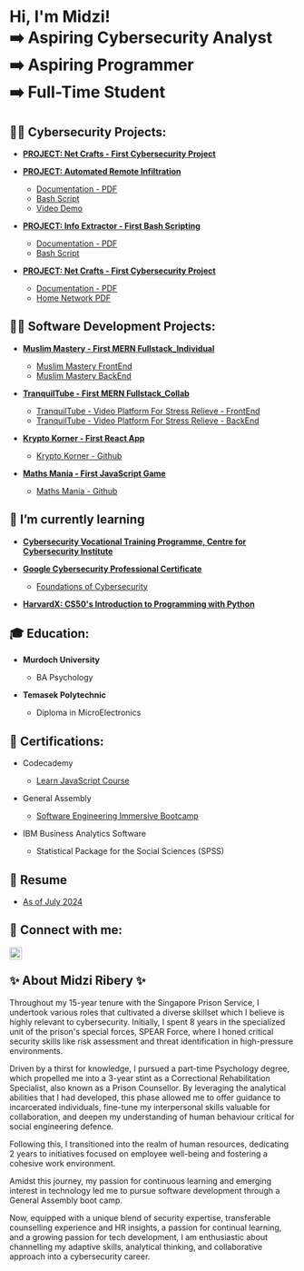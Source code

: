 <h1>Hi, I'm Midzi! <br/> ➡️ Aspiring Cybersecurity Analyst <br/>➡️ Aspiring Programmer <br/>➡️ Full-Time Student</h1>

<h2>👮🏽 Cybersecurity Projects:</h2>

- <b>[PROJECT: Net Crafts - First Cybersecurity Project](https://github.com/MidziRibery/MidziRibery/files/15388172/Project_Net.Crafts.pdf)</b>

- <b>[PROJECT: Automated Remote Infiltration](https://github.com/MidziRibery/PROJECT-Remote-Infiltration)</b>
  - [Documentation - PDF](https://github.com/MidziRibery/PROJECT-Remote-Infiltration/blob/main/Project%20Network%20Research_Muhammad%20Termidzi%20bin%20Azmi_s27.pdf)
  - [Bash Script](https://github.com/MidziRibery/PROJECT-Remote-Infiltration/blob/main/network_research.sh)
  - [Video Demo](https://github.com/MidziRibery/MidziRibery/assets/109605580/9051a56d-2633-4b69-893b-ad3e0ce839e0)

- <b>[PROJECT: Info Extractor - First Bash Scripting](https://github.com/MidziRibery/PROJECT-INFO-EXTRACTOR/tree/main)</b>
  - [Documentation - PDF](https://github.com/MidziRibery/PROJECT-INFO-EXTRACTOR/blob/main/Information%20Extractor.pdf)
  - [Bash Script](https://github.com/MidziRibery/PROJECT-INFO-EXTRACTOR/blob/main/infoX.sh)

- <b>[PROJECT: Net Crafts - First Cybersecurity Project](https://github.com/MidziRibery/PROJECT-Net-Craft/tree/main)</b>
  - [Documentation - PDF](https://github.com/MidziRibery/PROJECT-Net-Craft/blob/main/Project_Net%20Crafts.pdf)
  - [Home Network PDF](https://github.com/MidziRibery/PROJECT-Net-Craft/blob/main/Home%20Network.pdf)

<h2>👨‍💻 Software Development Projects:</h2>

- <b>[Muslim Mastery - First MERN Fullstack_Individual](https://muslimmasteryfe.vercel.app/)</b>
  - [Muslim Mastery FrontEnd](https://github.com/MidziRibery/ga-project4-FE)
  - [Muslim Mastery BackEnd](https://github.com/MidziRibery/ga-project4-BE)

- <b>[TranquilTube - First MERN Fullstack_Collab](https://tranquiltube.vercel.app/)</b>
  - [TranquilTube - Video Platform For Stress Relieve - FrontEnd](https://github.com/MidziRibery/ga-project3-frontend)
  - [TranquilTube - Video Platform For Stress Relieve - BackEnd](https://github.com/charmainelhm/ga-project3-backend)

- <b>[Krypto Korner - First React App](https://krypto-korner.vercel.app/)</b>
  - [Krypto Korner - Github](https://github.com/MidziRibery/kryptokorner)

- <b>[Maths Mania - First JavaScript Game](https://midziribery.github.io/mygame/)</b>
  - [Maths Mania - Github](https://github.com/MidziRibery/mygame)


<h2>🌱 I’m currently learning</h2>

- <b>[Cybersecurity Vocational Training Programme, Centre for Cybersecurity Institute](https://www.centreforcybersecurity.com/en-sg/individual-cybersecurity-courses)</b>
- <b>[Google Cybersecurity Professional Certificate](https://www.coursera.org/professional-certificates/google-cybersecurity?utm_source=gg&utm_medium=sem&utm_campaign=B2C_APAC_Google-Cybersecurity_Google_FTCOF_Professional-Certificates_Arte&utm_content=B2C&campaignid=21039609324&adgroupid=159929353355&device=c&keyword=google%20cybersecurity%20professional%20certificate&matchtype=p&network=g&devicemodel=&adpostion=&creativeid=691616196417&hide_mobile_promo&gad_source=1&gclid=Cj0KCQjwncWvBhD_ARIsAEb2HW8rjPX_wkkil6TJq9-JO4HT-V8IwXu3tvpNvXnfiJI_C-xybBm7TKYaAplJEALw_wcB)</b>
  - [Foundations of Cybersecurity](https://www.coursera.org/account/accomplishments/verify/2MRYLECV56JW)

- <b>[HarvardX: CS50's Introduction to Programming with Python](https://www.edx.org/learn/python/harvard-university-cs50-s-introduction-to-programming-with-python)</b>

<h2>🎓 Education:</h2>

- <b>Murdoch University</b>
  - BA Psychology

- <b>Temasek Polytechnic</b>
  - Diploma in MicroElectronics    

<h2> 📜 Certifications:</h2>
  
  - Codecademy
      - [Learn JavaScript Course](https://www.codecademy.com/profiles/MidziRibery/certificates/705dcb15de0da4dd9d9fc4f3274b430e)
      
  - General Assembly
      - [Software Engineering Immersive Bootcamp](https://github.com/MidziRibery/MidziRibery/files/14596947/Certificate-of-Completion-muhd.termidzi%40gmail.com-1677481159-GA-SEIF.11.pdf)

  - IBM Business Analytics Software
      - Statistical Package for the Social Sciences (SPSS)
    
<h2>📑 Resume </h2>

- [As of July 2024](https://github.com/MidziRibery/MidziRibery/blob/main/Resume_Muhammad%20Termidzi%20Bin%20Azmi_Jul2024_GitHub.pdf)



<h2> 🤳 Connect with me:</h2>

[<img align="left" alt="MidziRibery | LinkedIn" width="22px" src="https://github.com/MidziRibery/cybersecurity-portfolio/assets/109605580/7a6ac399-f835-49fb-87bc-4f6419591a8a)" />][linkedin]

[linkedin]: https://www.linkedin.com/in/muhammad-termidzi-bin-azmi/

</br><h2> ✨ About Midzi Ribery ✨</h2>

Throughout my 15-year tenure with the Singapore Prison Service, I undertook various roles that cultivated a diverse skillset which I believe is highly relevant to cybersecurity. Initially, I spent 8 years in the specialized unit of the prison's special forces, SPEAR Force, where I honed critical security skills like risk assessment and threat identification in high-pressure environments.

Driven by a thirst for knowledge, I pursued a part-time Psychology degree, which propelled me into a 3-year stint as a Correctional Rehabilitation Specialist, also known as a Prison Counsellor. By leveraging the analytical abilities that I had developed, this phase allowed me to offer guidance to incarcerated individuals, fine-tune my interpersonal skills valuable for collaboration, and deepen my understanding of human behaviour critical for social engineering defence.

Following this, I transitioned into the realm of human resources, dedicating 2 years to initiatives focused on employee well-being and fostering a cohesive work environment.

Amidst this journey, my passion for continuous learning and emerging interest in technology led me to pursue software development through a General Assembly boot camp.

Now, equipped with a unique blend of security expertise, transferable counselling experience and HR insights, a passion for continual learning, and a growing passion for tech development, I am enthusiastic about channelling my adaptive skills, analytical thinking, and collaborative approach into a cybersecurity career.
<!--
**MidziRibery/MidziRibery** is a ✨ _special_ ✨ repository because its `README.md` (this file) appears on your GitHub profile.

Here are some ideas to get you started:

- 🔭 I’m currently working on ...
- 🌱 I’m currently learning ...
- 👯 I’m looking to collaborate on ...
- 🤔 I’m looking for help with ...
- 💬 Ask me about ...
- 📫 How to reach me: ...
- 😄 Pronouns: ...
- ⚡ Fun fact: ...
<h1>Hi, I'm Josh! <br/><a href="https://github.com/joshmadakor1">Programmer</a>, <a href="https://www.linkedin.com/in/joshmadakor/">Cybersecurity Professional</a>, <a href="https://www.youtube.com/c/joshmadakor">YouTuber</a></h1>

<h2>👨‍💻 Software Development Projects:</h2>

- <b>Data Structures and Algorithms Practice (AlgoExpert)</b>
  - [Praciting DS & Algos in Python](https://github.com/joshmadakor1/Algorithms-Practice)
- <b>Full Stack Web App (React, NodeJS, Azure, and Machine Learning Components)</b>
  - [Image Analysis Middleware](https://github.com/joshmadakor1/4chan-Image-Analysis-Middleware-C964) <b><i>(Potentially NSFW)</b></i>
- <b>PowerShell</b>
  - [Windows EventLog: Failed RDP Logins Source IP to full GeoData Conversion](https://github.com/joshmadakor1/Sentinel-Lab)
  - [JWipe (Disk Wiping Utility)](https://github.com/joshmadakor1/Jwipe.PowerShell)
  - [Active Directory Bulk User Creation](https://github.com/joshmadakor1/AD_PS)
  - [FIM (File Integrity Monitor)](https://github.com/joshmadakor1/PowerShell-Integrity-FIM)
- <b>C# (.NET Desktop Applications)</b>
  - [Ransomware Proof of Concept (Encrypter)](https://github.com/joshmadakor1/EncrypterPOC)
  - [Ransomware Proof of Concept (Decrypter)](https://github.com/joshmadakor1/DecrypterPOC)
  - [Keylogger with Email Capability](https://github.com/joshmadakor1/Key-Logger-With-Email)
- <b>Python</b>
  - [Package Delivery Application (Datastructures and Algorithms Demo)](https://github.com/joshmadakor1/Package-Delivery-Pathfinding-Algorithm)

<h2>📺 Popular YouTube Videos</h2>

- [How to get into Cybersecurity Starting From Zero](https://www.youtube.com/watch?v=a83ASGn_V_s)


<h2> 🤳 Connect with me:</h2>

[<img align="left" alt="JoshMadakor | YouTube" width="22px" src="https://cdn.jsdelivr.net/npm/simple-icons@v3/icons/youtube.svg" />][youtube]
[<img align="left" alt="JoshMadakor | Twitter" width="22px" src="https://cdn.jsdelivr.net/npm/simple-icons@v3/icons/twitter.svg" />][twitter]
[<img align="left" alt="JoshMadakor | LinkedIn" width="22px" src="https://cdn.jsdelivr.net/npm/simple-icons@v3/icons/linkedin.svg" />][linkedin]
[<img align="left" alt="JoshMadakor | Instagram" width="22px" src="https://cdn.jsdelivr.net/npm/simple-icons@v3/icons/instagram.svg" />][instagram]

[twitter]: https://twitter.com/joshmadakor
[youtube]: https://www.youtube.com/c/joshmadakor
[instagram]: https://www.instagram.com/joshmadakor/
[linkedin]: https://linkedin.com/in/joshmadakor

-->


